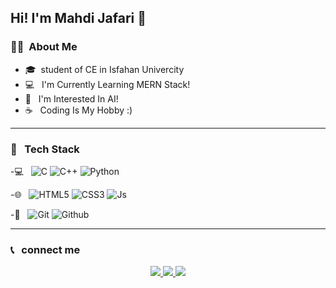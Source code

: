 <h2>Hi! I'm Mahdi Jafari 👋</h2>

<h3>🧑‍💻&nbsp; About Me</h3>

- 🎓&nbsp; student of CE in Isfahan Univercity
- 💻 &nbsp; I'm Currently Learning MERN Stack!
- 🌿 &nbsp; I'm Interested In AI!
- ☕ &nbsp; Coding Is My Hobby :)
---
<h3>📍 &nbsp; Tech Stack </h3>

-💻 &nbsp; 
  ![C](https://img.shields.io/badge/C-00599C?style=for-the-badge&logo=c&logoColor=white$style=flat)
  ![C++](https://img.shields.io/badge/C%2B%2B-00599C?style=for-the-badge&logo=c%2B%2B&logoColor=white$style=flat)
  ![Python](https://img.shields.io/badge/Python-20232A?style=for-the-badge&logo=python$style=flat)

-🌐 &nbsp; 
  ![HTML5](https://img.shields.io/badge/HTML5-E34F26?style=for-the-badge&logo=html5&logoColor=white)
  ![CSS3](https://img.shields.io/badge/CSS3-1572B6?style=for-the-badge&logo=css3&logoColor=white)
  ![Js](https://img.shields.io/badge/JavaScript-323330?style=for-the-badge&logo=javascript&logoColor=F7DF1E)

-🛜 &nbsp; 
  ![Git](https://img.shields.io/badge/GIT-E44C30?style=for-the-badge&logo=git&logoColor=white)
  ![Github](https://img.shields.io/badge/GitHub-100000?style=for-the-badge&logo=github&logoColor=white)

---
<h3> 📞 &nbsp; connect me  </h3>
<p align = center >
  <a href = "https://telegram.com/mahdiijf">
    <img src = "https://img.shields.io/badge/Telegram-mahdiijf-blue?style=flat&logo=telegram"/>
  </a>

  <a href = "https://instagram.com/mahdii.jf">
    <img src = "https://img.shields.io/badge/Instagram-@mahdii.jf-red?style=flat&logo=instagram"/>
  </a>

  <a>
    <img src = "https://img.shields.io/badge/Gmail-mahdijm.bb@gmail.com-purple?style=flat&logo=gmail"/>
  </a>
  
</p>
